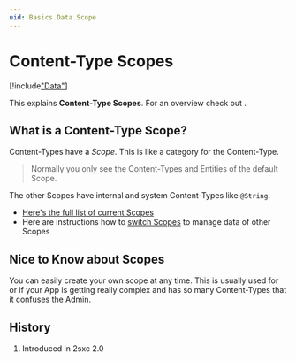 ```yaml
---
uid: Basics.Data.Scope
---
```


# Content-Type Scopes

[!include["Data"](../_shared-content-types.md)]

This explains **Content-Type Scopes**. For an overview check out [](xref:Basics.Data.Index).

## What is a Content-Type Scope?

Content-Types have a _Scope_. This is like a category for the Content-Type. 

> Normally you only see the Content-Types and Entities of the default Scope. 

The other Scopes have internal and system Content-Types like `@String`. 

* [Here's the full list of current Scopes](https://azing.org/2sxc/r/LqblhYXD)
* Here are instructions how to [switch Scopes](https://azing.org/2sxc/r/MEa0dtBw) to manage data of other Scopes

## Nice to Know about Scopes

You can easily create your own scope at any time. This is usually used for [](xref:Basics.Data.ContentType.GlobalShared) or if your App is getting really complex and has so many Content-Types that it confuses the Admin. 

## History

1. Introduced in 2sxc 2.0
